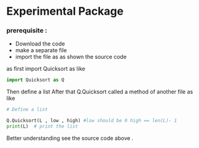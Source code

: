 # Experimental Package 
### prerequisite :
  * Download the code 
  * make a separate file 
  * import the file as as shown the source code 


as first import Quicksort as like 
```py
import Quicksort as Q

```
Then  define a list 
After that Q.Quicksort called a method of another file as like
```py
# Define a list

Q.Quicksort(L , low , high) #low should be 0 high == len(L)- 1
print(L)  # print the list 

```
Better understanding see the source code above .
